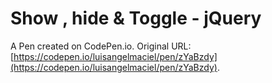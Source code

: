 # Show , hide & Toggle - jQuery

A Pen created on CodePen.io. Original URL: [https://codepen.io/luisangelmaciel/pen/zYaBzdy](https://codepen.io/luisangelmaciel/pen/zYaBzdy).

